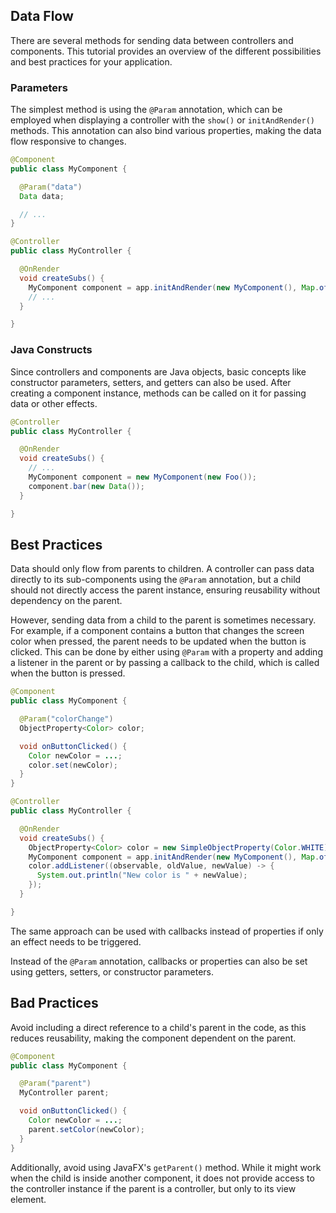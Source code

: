 ## Data Flow

There are several methods for sending data between controllers and components. This tutorial provides an overview of the different possibilities and best practices for your application.

### Parameters

The simplest method is using the `@Param` annotation, which can be employed when displaying a controller with the `show()` or `initAndRender()` methods. This annotation can also bind various properties, making the data flow responsive to changes.

```java
@Component
public class MyComponent {

  @Param("data")
  Data data;

  // ...
}
```

```java
@Controller
public class MyController {

  @OnRender
  void createSubs() {
    MyComponent component = app.initAndRender(new MyComponent(), Map.of("data", myData));
    // ...
  }

}
```

### Java Constructs

Since controllers and components are Java objects, basic concepts like constructor parameters, setters, and getters can also be used. After creating a component instance, methods can be called on it for passing data or other effects.

```java
@Controller
public class MyController {

  @OnRender
  void createSubs() {
    // ...
    MyComponent component = new MyComponent(new Foo());
    component.bar(new Data());
  }

}
```

## Best Practices

Data should only flow from parents to children. A controller can pass data directly to its sub-components using the `@Param` annotation, but a child should not directly access the parent instance, ensuring reusability without dependency on the parent.

However, sending data from a child to the parent is sometimes necessary. For example, if a component contains a button that changes the screen color when pressed, the parent needs to be updated when the button is clicked. This can be done by either using `@Param` with a property and adding a listener in the parent or by passing a callback to the child, which is called when the button is pressed.

```java
@Component
public class MyComponent {

  @Param("colorChange")
  ObjectProperty<Color> color;

  void onButtonClicked() {
    Color newColor = ...;
    color.set(newColor);
  }
}
```

```java
@Controller
public class MyController {

  @OnRender
  void createSubs() {
    ObjectProperty<Color> color = new SimpleObjectProperty(Color.WHITE);
    MyComponent component = app.initAndRender(new MyComponent(), Map.of("colorChange", color));
    color.addListener((observable, oldValue, newValue) -> {
      System.out.println("New color is " + newValue);
    });
  }

}
```

The same approach can be used with callbacks instead of properties if only an effect needs to be triggered.

Instead of the `@Param` annotation, callbacks or properties can also be set using getters, setters, or constructor parameters.

## Bad Practices

Avoid including a direct reference to a child's parent in the code, as this reduces reusability, making the component dependent on the parent.

```java
@Component
public class MyComponent {

  @Param("parent")
  MyController parent;

  void onButtonClicked() {
    Color newColor = ...;
    parent.setColor(newColor);
  }
}
```

Additionally, avoid using JavaFX's `getParent()` method. While it might work when the child is inside another component, it does not provide access to the controller instance if the parent is a controller, but only to its view element.
